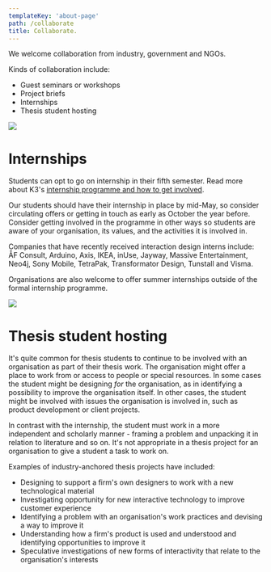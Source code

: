 ```yaml
---
templateKey: 'about-page'
path: /collaborate
title: Collaborate.
---
```


We welcome collaboration from industry, government and NGOs.

Kinds of collaboration include:

- Guest seminars or workshops
- Project briefs
- Internships
- Thesis student hosting

![](/images/collab-1.jpg)

# Internships

Students can opt to go on internship in their fifth semester. Read more about K3's [internship programme and how to get involved](https://www.mah.se/fakulteter-och-omraden/Kultur-och-samhalle/Institutioner/Konst-kultur-och-kommunikation-K3/Partnerskap-och-samarbete/For-foretag-och-organisationer-/).

Our students should have their internship in place by mid-May, so consider circulating offers or getting in touch as early as October the year before. Consider getting involved in the programme in other ways so students are aware of your organisation, its values, and the activities it is involved in.

Companies that have recently received interaction design interns include: ÅF Consult, Arduino, Axis, IKEA, inUse, Jayway, Massive Entertainment, Neo4j, Sony Mobile, TetraPak, Transformator Design, Tunstall and Visma.

Organisations are also welcome to offer summer internships outside of the formal internship programme.

![](/images/collab-2.jpg)

# Thesis student hosting

It's quite common for thesis students to continue to be involved with an organisation as part of their thesis work. The organisation might offer a place to work from or access to people or special resources. In some cases the student might be designing _for_ the organisation, as in identifying a possibility to improve the organisation itself. In other cases, the student might be involved with issues the organisation is involved in, such as product development or client projects.

In contrast with the internship, the student must work in a more independent and scholarly manner - framing a problem and unpacking it in relation to literature and so on. It's not appropriate in a thesis project for an organisation to give a student a task to work on.

Examples of industry-anchored thesis projects have included:

- Designing to support a firm's own designers to work with a new technological material
- Investigating opportunity for new interactive technology to improve customer experience
- Identifying a problem with an organisation's work practices and devising a way to improve it
- Understanding how a firm's product is used and understood and identifying opportunities to improve it
- Speculative investigations of new forms of interactivity that relate to the organisation's interests
